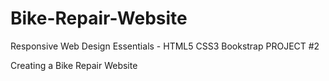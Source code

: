 # Bike-Repair-Website
Responsive Web Design Essentials - HTML5 CSS3 Bookstrap PROJECT #2

Creating a Bike Repair Website
